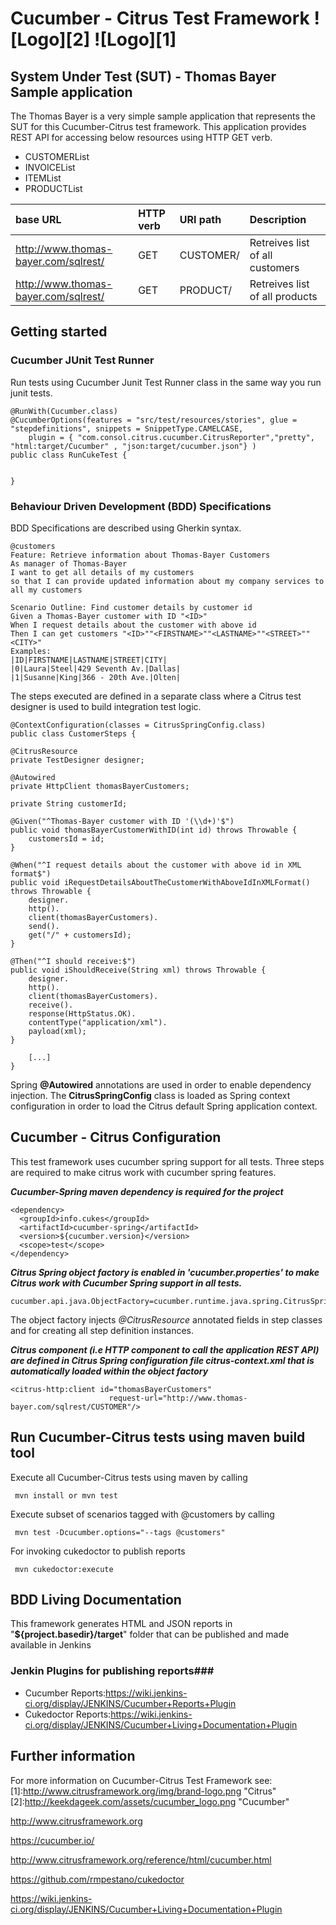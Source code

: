 # Cucumber - Citrus Test Framework ![Logo][2] ![Logo][1] #



## System Under Test (SUT) - Thomas Bayer Sample application ##

The Thomas Bayer is a very simple sample application that represents the SUT for this Cucumber-Citrus test framework. This application provides REST API for accessing below resources using HTTP GET verb.

* CUSTOMERList
* INVOICEList
* ITEMList
* PRODUCTList

|base URL| HTTP verb|URI path| Description|
|:-------|:---------|:-------|:-----------|
|http://www.thomas-bayer.com/sqlrest/|GET|CUSTOMER/|Retreives list of all customers|
|http://www.thomas-bayer.com/sqlrest/|GET|PRODUCT/|Retreives list of all products|

## Getting started ##


### Cucumber JUnit Test Runner ###

Run tests using Cucumber Junit Test Runner class in the same way you run junit tests.


    @RunWith(Cucumber.class)
    @CucumberOptions(features = "src/test/resources/stories", glue = "stepdefinitions", snippets = SnippetType.CAMELCASE,
        plugin = { "com.consol.citrus.cucumber.CitrusReporter","pretty", "html:target/Cucumber" , "json:target/cucumber.json"} )
    public class RunCukeTest {
	
		
    }

### Behaviour Driven Development (BDD) Specifications ###

BDD Specifications are described using Gherkin syntax.

    @customers
    Feature: Retrieve information about Thomas-Bayer Customers 
    As manager of Thomas-Bayer
    I want to get all details of my customers
    so that I can provide updated information about my company services to all my customers

    Scenario Outline: Find customer details by customer id 
    Given a Thomas-Bayer customer with ID "<ID>"
    When I request details about the customer with above id 
    Then I can get customers "<ID>""<FIRSTNAME>""<LASTNAME>""<STREET>""<CITY>" 
    Examples: 
    |ID|FIRSTNAME|LASTNAME|STREET|CITY|
    |0|Laura|Steel|429 Seventh Av.|Dallas|
    |1|Susanne|King|366 - 20th Ave.|Olten|
		

        
The steps executed are defined in a separate class where a Citrus test designer is used to build integration test logic.

    @ContextConfiguration(classes = CitrusSpringConfig.class)
    public class CustomerSteps {
    
    @CitrusResource
	private TestDesigner designer;

	@Autowired
	private HttpClient thomasBayerCustomers;
	
	private String customerId;
    
    @Given("^Thomas-Bayer customer with ID '(\\d+)'$")
	public void thomasBayerCustomerWithID(int id) throws Throwable {
		customersId = id;
	}

	@When("^I request details about the customer with above id in XML format$")
	public void iRequestDetailsAboutTheCustomerWithAboveIdInXMLFormat() throws Throwable {
		designer.
		http().
		client(thomasBayerCustomers).
		send().
		get("/" + customersId);
	}

	@Then("^I should receive:$")
	public void iShouldReceive(String xml) throws Throwable {
		designer.
		http().
		client(thomasBayerCustomers).
		receive().
		response(HttpStatus.OK).
		contentType("application/xml").
		payload(xml);
	}
       
        [...]
    }    
    
Spring **@Autowired** annotations are used in order to enable dependency injection. The **CitrusSpringConfig**
class is loaded as Spring context configuration in order to load the Citrus default Spring application context.   

## Cucumber - Citrus Configuration ##

This test framework uses cucumber spring support for all tests. Three steps are required to make citrus work with cucumber spring features.

***Cucumber-Spring maven dependency is required for the project***
 
    <dependency>
      <groupId>info.cukes</groupId>
      <artifactId>cucumber-spring</artifactId>
      <version>${cucumber.version}</version>
      <scope>test</scope>
    </dependency>
     
***Citrus Spring object factory is enabled in 'cucumber.properties' to make Citrus work with Cucumber Spring support in all tests.***

    
    cucumber.api.java.ObjectFactory=cucumber.runtime.java.spring.CitrusSpringObjectFactory
    
The object factory injects *@CitrusResource* annotated fields in step classes and for creating all step definition instances.

***Citrus component (i.e HTTP component to call the application REST API) are defined in Citrus Spring configuration file citrus-context.xml that is automatically loaded within the object factory***

    <citrus-http:client id="thomasBayerCustomers"
                          request-url="http://www.thomas-bayer.com/sqlrest/CUSTOMER"/>


## Run Cucumber-Citrus tests using maven build tool ##
    

Execute all Cucumber-Citrus tests using maven by calling

     mvn install or mvn test

Execute subset of scenarios tagged with @customers by calling

     mvn test -Dcucumber.options="--tags @customers"

For invoking cukedoctor to publish reports

     mvn cukedoctor:execute

## BDD Living Documentation ##
This framework generates HTML and JSON reports in "**${project.basedir}/target**" folder that can be published and made available in Jenkins

### Jenkin Plugins for publishing reports###
* Cucumber Reports:https://wiki.jenkins-ci.org/display/JENKINS/Cucumber+Reports+Plugin
* Cukedoctor Reports:https://wiki.jenkins-ci.org/display/JENKINS/Cucumber+Living+Documentation+Plugin


Further information
-------------------
For more information on Cucumber-Citrus Test Framework see:
[1]:http://www.citrusframework.org/img/brand-logo.png "Citrus"
[2]:http://keekdageek.com/assets/cucumber_logo.png "Cucumber"

http://www.citrusframework.org

https://cucumber.io/

http://www.citrusframework.org/reference/html/cucumber.html

https://github.com/rmpestano/cukedoctor

https://wiki.jenkins-ci.org/display/JENKINS/Cucumber+Living+Documentation+Plugin